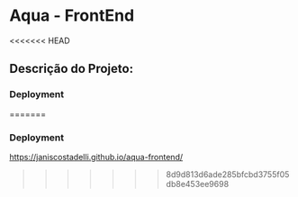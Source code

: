 # Aqua - FrontEnd

<<<<<<< HEAD
## Descrição do Projeto:


### Deployment



=======
### Deployment
https://janiscostadelli.github.io/aqua-frontend/
>>>>>>> 8d9d813d6ade285bfcbd3755f05db8e453ee9698
